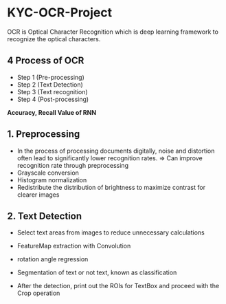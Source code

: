 # KYC-OCR-Project

OCR is Optical Character Recognition which is deep learning framework to recognize the optical characters.




## 4 Process of OCR 

+ Step 1 (Pre-processing)  
+ Step 2 (Text Detection)  
+ Step 3 (Text recognition)  
+ Step 4 (Post-processing)  



**Accuracy, Recall Value of RNN** 

## 1. Preprocessing

* In the process of processing documents digitally, noise and distortion often lead to significantly lower recognition rates. => Can improve recognition rate through preprocessing
* Grayscale conversion
* Histogram normalization
* Redistribute the distribution of brightness to maximize contrast for clearer images


## 2. Text Detection


* Select text areas from images to reduce unnecessary calculations
* FeatureMap extraction with Convolution
* rotation angle regression



* Segmentation of text or not text, known as classification

* After the detection, print out the ROIs for TextBox and proceed with the Crop operation







